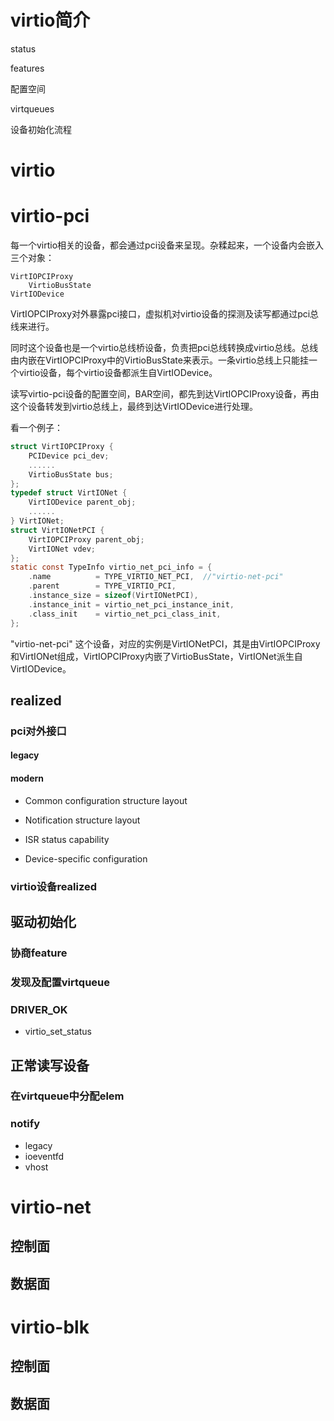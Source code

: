 # virtio简介

status

features

配置空间

virtqueues

设备初始化流程

# virtio



# virtio-pci

每一个virtio相关的设备，都会通过pci设备来呈现。杂糅起来，一个设备内会嵌入三个对象：

```
VirtIOPCIProxy
	VirtioBusState
VirtIODevice
```

VirtIOPCIProxy对外暴露pci接口，虚拟机对virtio设备的探测及读写都通过pci总线来进行。

同时这个设备也是一个virtio总线桥设备，负责把pci总线转换成virtio总线。总线由内嵌在VirtIOPCIProxy中的VirtioBusState来表示。一条virtio总线上只能挂一个virtio设备，每个virtio设备都派生自VirtIODevice。

读写virtio-pci设备的配置空间，BAR空间，都先到达VirtIOPCIProxy设备，再由这个设备转发到virtio总线上，最终到达VirtIODevice进行处理。

看一个例子：

```c
struct VirtIOPCIProxy {
    PCIDevice pci_dev;
	......
    VirtioBusState bus;
};
typedef struct VirtIONet {
    VirtIODevice parent_obj;
	......
} VirtIONet;
struct VirtIONetPCI {
    VirtIOPCIProxy parent_obj;
    VirtIONet vdev;
};
static const TypeInfo virtio_net_pci_info = {
    .name          = TYPE_VIRTIO_NET_PCI,  //"virtio-net-pci"
    .parent        = TYPE_VIRTIO_PCI,
    .instance_size = sizeof(VirtIONetPCI),
    .instance_init = virtio_net_pci_instance_init,
    .class_init    = virtio_net_pci_class_init,
};
```

"virtio-net-pci" 这个设备，对应的实例是VirtIONetPCI，其是由VirtIOPCIProxy和VirtIONet组成，VirtIOPCIProxy内嵌了VirtioBusState，VirtIONet派生自VirtIODevice。

## realized

### pci对外接口

#### legacy



#### modern

- Common configuration structure layout

- Notification structure layout
- ISR status capability
- Device-specific configuration

### virtio设备realized



## 驱动初始化

### 协商feature

### 发现及配置virtqueue

### DRIVER_OK

- virtio_set_status

## 正常读写设备

### 在virtqueue中分配elem



### notify

- legacy
- ioeventfd
- vhost



# virtio-net

## 控制面

## 数据面

# virtio-blk

## 控制面

## 数据面

